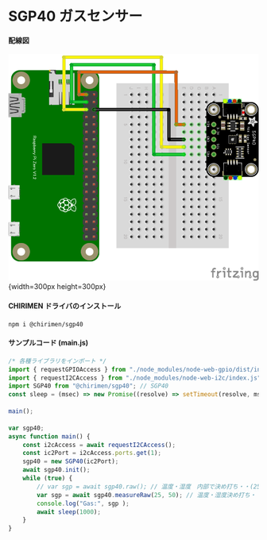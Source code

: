 # SGP40 ガスセンサー

#### 配線図

![配線図](./schematic.png "schematic"){width=300px height=300px}

#### CHIRIMEN ドライバのインストール

```shell
npm i @chirimen/sgp40
```

#### サンプルコード (main.js)

```javascript
/* 各種ライブラリをインポート */
import { requestGPIOAccess } from "./node_modules/node-web-gpio/dist/index.js"; // WebGPIO
import { requestI2CAccess } from "./node_modules/node-web-i2c/index.js"; // WebI2C
import SGP40 from "@chirimen/sgp40"; // SGP40
const sleep = (msec) => new Promise((resolve) => setTimeout(resolve, msec));

main();

var sgp40;
async function main() {
	const i2cAccess = await requestI2CAccess();
	const ic2Port = i2cAccess.ports.get(1);
	sgp40 = new SGP40(ic2Port);
	await sgp40.init();
	while (true) {
		// var sgp = await sgp40.raw(); // 温度・湿度　内部で決め打ち・・(25℃,50%)
		var sgp = await sgp40.measureRaw(25, 50); // 温度・湿度決め打ち・・
		console.log("Gas:", sgp );
		await sleep(1000);
	}
}
```

